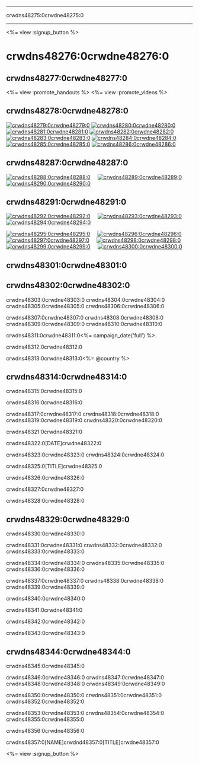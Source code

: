 * * *

crwdns48275:0crwdne48275:0

* * *

<link rel="stylesheet" type="text/css" href="/css/promote-page.css" />
</link>

<%= view :signup_button %>

# crwdns48276:0crwdne48276:0

## crwdns48277:0crwdne48277:0

<%= view :promote_handouts %> <%= view :promote_videos %>

<a id="posters"></a>

## crwdns48278:0crwdne48278:0

[![crwdns48279:0crwdne48279:0](/images/fit-280/malala-yousafzai.png)](/files/malala-yousafzai-poster.pdf) [![crwdns48280:0crwdne48280:0](/images/fit-280/sheryl-sandberg.png)](/files/sheryl-sandberg-poster.pdf) [![crwdns48281:0crwdne48281:0](/images/fit-280/mark-zuckerberg.png)](/files/mark-zuckerberg-poster.pdf) [![crwdns48282:0crwdne48282:0](/images/fit-280/marissa-mayer.png)](/files/marissa-mayer-poster.pdf) [![crwdns48283:0crwdne48283:0](/images/fit-280/susan.png)](/files/susan-wojcicki-poster.pdf) [![crwdns48284:0crwdne48284:0](/images/fit-280/chris-bosh.png)](/files/chris-bosh-poster.pdf) [![crwdns48285:0crwdne48285:0](/images/fit-280/barack-obama.png)](/files/barack-obama-poster.pdf) [![crwdns48286:0crwdne48286:0](/images/fit-280/ashton-kutcher.png)](/files/ashton-kutcher-poster.pdf)

<a id="banners"></a>

## crwdns48287:0crwdne48287:0

[![crwdns48288:0crwdne48288:0](/images/fit-250/banner1.jpg)](/images/banner1.jpg)&nbsp;&nbsp;&nbsp;&nbsp; [![crwdns48289:0crwdne48289:0](/images/fit-250/banner3.jpg)](/images/banner3.jpg)&nbsp;&nbsp;&nbsp;&nbsp; [![crwdns48290:0crwdne48290:0](/images/fit-500/banner5.jpg)](/images/banner5.jpg)&nbsp;&nbsp;&nbsp;&nbsp;

<a id="social"></a>

## crwdns48291:0crwdne48291:0

[![crwdns48292:0crwdne48292:0](/images/fit-250/social-1.jpg)](/images/social-1.jpg)&nbsp;&nbsp;&nbsp;&nbsp; [![crwdns48293:0crwdne48293:0](/images/fit-250/social-2.jpg)](/images/social-2.jpg)&nbsp;&nbsp;&nbsp;&nbsp; [![crwdns48294:0crwdne48294:0](/images/fit-250/social-3.jpg)](/images/social-3.jpg)&nbsp;&nbsp;&nbsp;&nbsp;

[![crwdns48295:0crwdne48295:0](/images/fit-250/mark.jpg)](/images/mark.jpg)&nbsp;&nbsp;&nbsp;&nbsp; [![crwdns48296:0crwdne48296:0](/images/fit-250/susan.png)](/images/susan.png)&nbsp;&nbsp;&nbsp;&nbsp; [![crwdns48297:0crwdne48297:0](/images/fit-250/chris.jpg)](/images/chris.jpg)&nbsp;&nbsp;&nbsp;&nbsp; [![crwdns48298:0crwdne48298:0](/images/fit-250/marissa.jpg)](/images/marissa.jpg)&nbsp;&nbsp;&nbsp;&nbsp; [![crwdns48299:0crwdne48299:0](/images/fit-250/ashton.jpg)](/images/ashton.jpg)&nbsp;&nbsp;&nbsp;&nbsp; [![crwdns48300:0crwdne48300:0](/images/fit-250/barack.jpg)](/images/barack.jpg)&nbsp;&nbsp;&nbsp;&nbsp;

<a id="sample-emails"></a>

## crwdns48301:0crwdne48301:0

<a id="email"></a>

## crwdns48302:0crwdne48302:0

crwdns48303:0crwdne48303:0 crwdns48304:0crwdne48304:0 crwdns48305:0crwdne48305:0 crwdns48306:0crwdne48306:0

crwdns48307:0crwdne48307:0 crwdns48308:0crwdne48308:0 crwdns48309:0crwdne48309:0 crwdns48310:0crwdne48310:0

crwdns48311:0crwdne48311:0<%= campaign_date('full') %>.

crwdns48312:0crwdne48312:0

crwdns48313:0crwdne48313:0<%= @country %>

<a id="media-pitch"></a>

## crwdns48314:0crwdne48314:0

crwdns48315:0crwdne48315:0

crwdns48316:0crwdne48316:0

crwdns48317:0crwdne48317:0 crwdns48318:0crwdne48318:0 crwdns48319:0crwdne48319:0 crwdns48320:0crwdne48320:0

crwdns48321:0crwdne48321:0

crwdns48322:0[DATE]crwdne48322:0

crwdns48323:0crwdne48323:0 crwdns48324:0crwdne48324:0

crwdns48325:0[TITLE]crwdne48325:0

crwdns48326:0crwdne48326:0

crwdns48327:0crwdne48327:0

crwdns48328:0crwdne48328:0

<a id="parents"></a>

## crwdns48329:0crwdne48329:0

crwdns48330:0crwdne48330:0

crwdns48331:0crwdne48331:0 crwdns48332:0crwdne48332:0 crwdns48333:0crwdne48333:0

crwdns48334:0crwdne48334:0 crwdns48335:0crwdne48335:0 crwdns48336:0crwdne48336:0

crwdns48337:0crwdne48337:0 crwdns48338:0crwdne48338:0 crwdns48339:0crwdne48339:0

crwdns48340:0crwdne48340:0

crwdns48341:0crwdne48341:0

crwdns48342:0crwdne48342:0

crwdns48343:0crwdne48343:0

<a id="politicians"></a>

## crwdns48344:0crwdne48344:0

crwdns48345:0crwdne48345:0

crwdns48346:0crwdne48346:0 crwdns48347:0crwdne48347:0 crwdns48348:0crwdne48348:0 crwdns48349:0crwdne48349:0

crwdns48350:0crwdne48350:0 crwdns48351:0crwdne48351:0 crwdns48352:0crwdne48352:0

crwdns48353:0crwdne48353:0 crwdns48354:0crwdne48354:0 crwdns48355:0crwdne48355:0

crwdns48356:0crwdne48356:0

crwdns48357:0[NAME]crwdnd48357:0[TITLE]crwdne48357:0

<%= view :signup_button %>